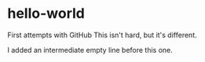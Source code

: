 # hello-world
First attempts with GitHub
This isn't hard, but it's different.

I added an intermediate empty line before this one.

